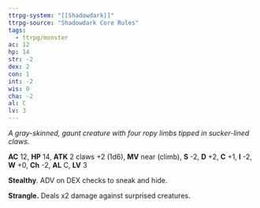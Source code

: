 ```yaml
---
ttrpg-system: "[[Shadowdark]]"
ttrpg-source: "Shadowdark Core Rules"
tags:
  - ttrpg/monster
ac: 12
hp: 14
str: -2
dex: 2
con: 1
int: -2
wis: 0
cha: -2
al: C
lv: 3
---
```


_A gray-skinned, gaunt creature with four ropy limbs tipped in sucker-lined claws._

**AC** 12, **HP** 14, **ATK** 2 claws +2 (1d6), **MV** near (climb), **S** -2, **D** +2, **C** +1, **I** -2, **W** +0, **Ch** -2, **AL** C, **LV** 3

**Stealthy**. ADV on DEX checks to sneak and hide. 

**Strangle.** Deals x2 damage against surprised creatures.

